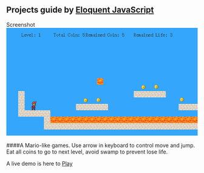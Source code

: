## Projects guide by [Eloquent JavaScript](http://eloquentjavascript.net/)

Screenshot![alt text](img/main.png "Screenshot")

####A Mario-like games. Use arrow in keyboard to control move and jump. Eat all coins to go to next level, avoid swamp to prevent lose life.

A live demo is here to [Play](https://manyang.github.io/eloquent-javascript-game/)

